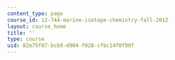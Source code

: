 ```yaml
---
content_type: page
course_id: 12-744-marine-isotope-chemistry-fall-2012
layout: course_home
title: ''
type: course
uid: 82e75f07-bcb9-d904-f028-cfbc14f0f90f
---
```

